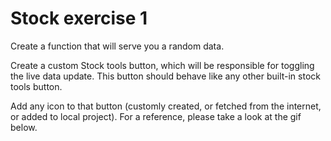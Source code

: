 # Stock exercise 1

Create a function that will serve you a random data.

Create a custom Stock tools button, which will be responsible for toggling the live data update.
This button should behave like any other built-in stock tools button.

Add any icon to that button (customly created, or fetched from the internet, or added to local project).
For a reference, please take a look at the gif below.
